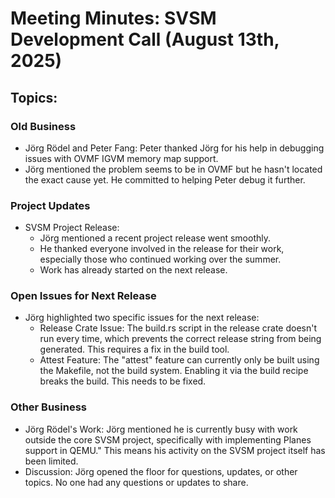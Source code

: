 # Meeting Minutes: SVSM Development Call (August 13th, 2025)

## Topics:

### Old Business

* Jörg Rödel and Peter Fang: Peter thanked Jörg for his help in debugging issues with OVMF IGVM memory map support.
* Jörg mentioned the problem seems to be in OVMF but he hasn't located the exact cause yet. He committed to helping Peter debug it further.

### Project Updates

* SVSM Project Release:
  * Jörg mentioned a recent project release went smoothly.
  * He thanked everyone involved in the release for their work, especially those who continued working over the summer.
  * Work has already started on the next release.

### Open Issues for Next Release

* Jörg highlighted two specific issues for the next release:
  * Release Crate Issue: The build.rs script in the release crate doesn't run every time, which prevents the correct release string from being generated. This requires a fix in the build tool.
  * Attest Feature: The "attest" feature can currently only be built using the Makefile, not the build system. Enabling it via the build recipe breaks the build. This needs to be fixed.

### Other Business

* Jörg Rödel's Work: Jörg mentioned he is currently busy with work outside the core SVSM project, specifically with implementing Planes support in QEMU." This means his activity on the SVSM project itself has been limited.
* Discussion: Jörg opened the floor for questions, updates, or other topics. No one had any questions or updates to share.
